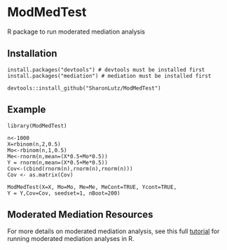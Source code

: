 # ModMedTest
R package to run moderated mediation analysis

## Installation
```
install.packages("devtools") # devtools must be installed first
install.packages("mediation") # mediation must be installed first

devtools::install_github("SharonLutz/ModMedTest")
```

## Example
```
library(ModMedTest)

n<-1000
X=rbinom(n,2,0.5)
Mo<-rbinom(n,1,0.5)
Me<-rnorm(n,mean=(X*0.5+Mo*0.5))
Y = rnorm(n,mean=(X*0.5+Me*0.5))
Cov<-(cbind(rnorm(n),rnorm(n),rnorm(n)))
Cov <- as.matrix(Cov)

ModMedTest(X=X, Mo=Mo, Me=Me, MeCont=TRUE, Ycont=TRUE, 
Y = Y,Cov=Cov, seedset=1, nBoot=200)
```

## Moderated Mediation Resources
For more details on moderated mediation analysis, see this full [tutorial](https://ademos.people.uic.edu/Chapter15.html) for running moderated mediation analyses in R. 
